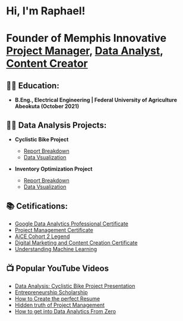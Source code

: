 <h1>Hi, I'm Raphael!<h1> 
<h1>Founder of Memphis Innovative <br/><a href="https://raphael-15.github.io/samemphisinnovative.github.io/">Project Manager</a>, <a href="http://www.linkedin.com/in/raphael-omonzokpia">Data Analyst</a>, <a href="https://twitter.com/OmonzokpiaR">Content Creator</a></h1>

<h2>👨‍🎓 Education:</h2>

- <b>B.Eng., Electrical Engineering | Federal University of Agriculture Abeokuta (October 2021)</b>
  
<h2>👨‍💻 Data Analysis Projects:</h2>

- <b>Cyclistic Bike Project</b>
  - [Report Breakdown](https://docs.google.com/document/d/14WfvI-GTQjcEOvOWhF35Jm9iqDkgURdk/edit?usp=sharing&ouid=110806886587546223443&rtpof=true&sd=true)
  - [Data Vsualization](https://docs.google.com/presentation/d/1aTnPnPJlDpdv-VIrqaIVIhl0nquOymZV/edit?usp=sharing&ouid=110806886587546223443&rtpof=true&sd=true)

- <b>Inventory Optimization Project</b>
  - [Report Breakdown](https://docs.google.com/document/d/19UepjwH3DPiVMchCbZQAvUkKV0-OUAwv/edit?usp=sharing&ouid=110806886587546223443&rtpof=true&sd=true)
  - [Data Vsualization](https://drive.google.com/file/d/1chQBEFPy2zH_foKPJQ25HkjZElUt46Y-/view?usp=sharing)

<h2>📚 Cetifications: </h2>

- [Google Data Analytics Professional Certificate](https://drive.google.com/file/d/1LNUq3E3u9ShJW0q-e72fWUoHsxFPt-i-/view?usp=sharing)
- [Project Management Certificate](https://drive.google.com/file/d/1p_r94VsB689xrzSp0Gtc-JQPNNqFxDgL/view?usp=sharing)
- [AiCE Cohort 2 Legend](https://drive.google.com/file/d/1XszX0dqLoW76gGKKpvHiA2otIN02rQKf/view?usp=sharing)
- [Digital Marketing and Content Creation Certificate](https://drive.google.com/file/d/1oswQnAl4YkEM8_IGUSDIPswkso2CCfiu/view?usp=sharing)
- [Understanding Machine Learning](https://drive.google.com/file/d/1ZsxVdqrzJRdl7wkTXNwAkJXOfzH4oHAF/view?usp=sharing)

<h2>📺 Popular YouTube Videos</h2>

- [Data Analysis: Cyclistic Bike Project Presentation](https://youtu.be/ePjpT4jHFhk)
- [Entrepreneurship Scholarship](https://youtube.com/shorts/5GAya8neBVA)
- [How to Create the perfect Resume]()
- [Hidden truth of Project Management]()
- [How to get into Data Analytics From Zero]()






